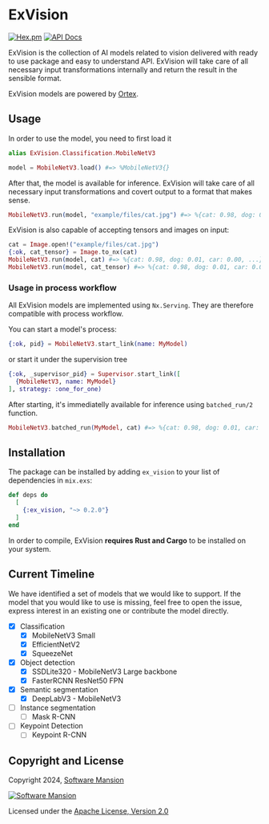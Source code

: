 # ExVision

[![Hex.pm](https://img.shields.io/hexpm/v/ex_vision.svg)](https://hex.pm/packages/ex_vision)
[![API Docs](https://img.shields.io/badge/api-docs-yellow.svg?style=flat)](https://hexdocs.pm/ex_vision)

ExVision is the collection of AI models related to vision delivered with ready to use package and easy to understand API.
ExVision will take care of all necessary input transformations internally and return the result in the sensible format.

ExVision models are powered by [Ortex](https://www.github.com/elixir-nx/ortex).

## Usage

In order to use the model, you need to first load it

```elixir
alias ExVision.Classification.MobileNetV3

model = MobileNetV3.load() #=> %MobileNetV3{}
```

After that, the model is available for inference.
ExVision will take care of all necessary input transformations and covert output to a format that makes sense.

```elixir
MobileNetV3.run(model, "example/files/cat.jpg") #=> %{cat: 0.98, dog: 0.01, car: 0.00, ...}
```

ExVision is also capable of accepting tensors and images on input:

```elixir
cat = Image.open!("example/files/cat.jpg")
{:ok, cat_tensor} = Image.to_nx(cat)
MobileNetV3.run(model, cat) #=> %{cat: 0.98, dog: 0.01, car: 0.00, ...}
MobileNetV3.run(model, cat_tensor) #=> %{cat: 0.98, dog: 0.01, car: 0.00, ...}
```

### Usage in process workflow

All ExVision models are implemented using `Nx.Serving`.
They are therefore compatible with process workflow.

You can start a model's process:

```elixir
{:ok, pid} = MobileNetV3.start_link(name: MyModel)
```

or start it under the supervision tree

```elixir
{:ok, _supervisor_pid} = Supervisor.start_link([
  {MobileNetV3, name: MyModel}
], strategy: :one_for_one)
```

After starting, it's immediatelly available for inference using `batched_run/2` function.

```elixir
MobileNetV3.batched_run(MyModel, cat) #=> %{cat: 0.98, dog: 0.01, car: 0.00, ...}
```

## Installation

The package can be installed by adding `ex_vision` to your list of dependencies in `mix.exs`:

```elixir
def deps do
  [
    {:ex_vision, "~> 0.2.0"}
  ]
end
```

In order to compile, ExVision **requires Rust and Cargo** to be installed on your system.

## Current Timeline

We have identified a set of models that we would like to support.
If the model that you would like to use is missing, feel free to open the issue, express interest in an existing one or contribute the model directly.

- [x] Classification
  - [x] MobileNetV3 Small
  - [x] EfficientNetV2
  - [x] SqueezeNet
- [x] Object detection
  - [x] SSDLite320 - MobileNetV3 Large backbone
  - [x] FasterRCNN ResNet50 FPN
- [x] Semantic segmentation
  - [x] DeepLabV3 - MobileNetV3
- [ ] Instance segmentation
  - [ ] Mask R-CNN
- [ ] Keypoint Detection
  - [ ] Keypoint R-CNN

## Copyright and License

Copyright 2024, [Software Mansion](https://swmansion.com/?utm_source=git&utm_medium=readme&utm_campaign=ex_vision)

[![Software Mansion](https://logo.swmansion.com/logo?color=white&variant=desktop&width=200&tag=membrane-github)](https://swmansion.com/?utm_source=git&utm_medium=readme&utm_campaign=ex_vision)

Licensed under the [Apache License, Version 2.0](LICENSE)
